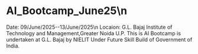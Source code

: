 # AI_Bootcamp_June25\n
Date: 09/June/2025--13/June/2025\n
Locaion: G.L. Bajaj Institute of Technology and Management,Greater Noida U.P.
This is AI Bootcamp is undertaken at G.L. Bajaj by NIELIT Under Future Skill Build of Government of India.
